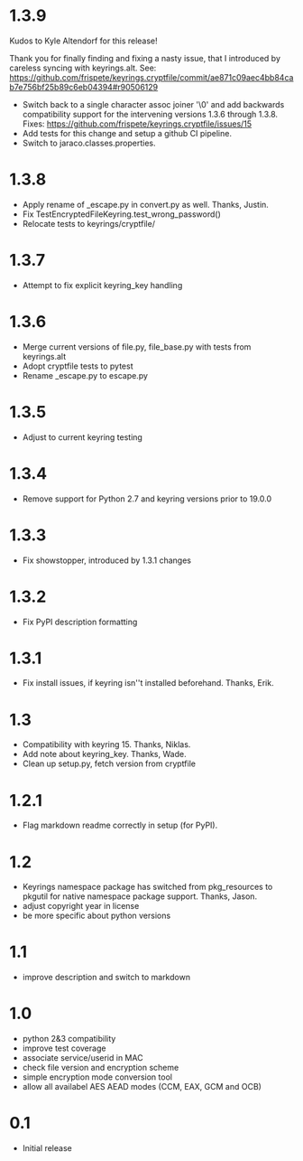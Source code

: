 1.3.9
=====
Kudos to Kyle Altendorf for this release!

Thank you for finally finding and fixing a nasty issue, that I introduced
by careless syncing with keyrings.alt. See:
https://github.com/frispete/keyrings.cryptfile/commit/ae871c09aec4bb84cab7e756bf25b89c6eb04394#r90506129

- Switch back to a single character assoc joiner '\0' and add backwards
  compatibility support for the intervening versions 1.3.6 through 1.3.8.
  Fixes: https://github.com/frispete/keyrings.cryptfile/issues/15
- Add tests for this change and setup a github CI pipeline.
- Switch to jaraco.classes.properties.

1.3.8
=====
- Apply rename of _escape.py in convert.py as well. Thanks, Justin.
- Fix TestEncryptedFileKeyring.test_wrong_password()
- Relocate tests to keyrings/cryptfile/

1.3.7
=====
- Attempt to fix explicit keyring_key handling

1.3.6
=====
- Merge current versions of file.py, file_base.py with tests from keyrings.alt
- Adopt cryptfile tests to pytest
- Rename _escape.py to escape.py

1.3.5
=====
- Adjust to current keyring testing

1.3.4
=====
- Remove support for Python 2.7 and keyring versions prior to 19.0.0

1.3.3
=====

- Fix showstopper, introduced by 1.3.1 changes

1.3.2
=====

- Fix PyPI description formatting

1.3.1
=====

- Fix install issues, if keyring isn''t installed beforehand.
  Thanks, Erik.

1.3
===

- Compatibility with keyring 15. Thanks, Niklas.
- Add note about keyring_key. Thanks, Wade.
- Clean up setup.py, fetch version from cryptfile

1.2.1
=====

- Flag markdown readme correctly in setup (for PyPI).

1.2
===

- Keyrings namespace package has switched from pkg_resources
  to pkgutil for native namespace package support. Thanks, Jason.
- adjust copyright year in license
- be more specific about python versions

1.1
===

- improve description and switch to markdown

1.0
===

- python 2&3 compatibility
- improve test coverage
- associate service/userid in MAC
- check file version and encryption scheme
- simple encryption mode conversion tool
- allow all availabel AES AEAD modes (CCM, EAX, GCM and OCB)


0.1
===

- Initial release
